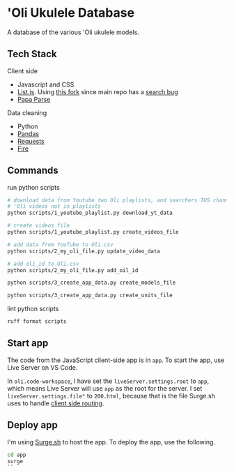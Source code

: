 # 'Oli Ukulele Database

A database of the various 'Oli ukulele models.

## Tech Stack

Client side

- Javascript and CSS
- [List.js](https://listjs.com). Using [this fork](https://github.com/sqlpage/list.js) since main repo has a [search bug](https://github.com/javve/list.js/pull/721)
- [Papa Parse](https://www.papaparse.com/)

Data cleaning

- Python
- [Pandas](https://pandas.pydata.org)
- [Requests](https://requests.readthedocs.io/en/latest/)
- [Fire](https://github.com/google/python-fire)

## Commands

run python scripts

```bash
# download data from Youtube two Oli playlists, and searchers TUS channel for
# 'Oli videos not in playlists
python scripts/1_youtube_playlist.py download_yt_data

# create videos file
python scripts/1_youtube_playlist.py create_videos_file

# add data from YouTube to Oli.csv
python scripts/2_my_oli_file.py update_video_data

# add oli_id to Oli.csv
python scripts/2_my_oli_file.py add_oil_id

python scripts/3_create_app_data.py create_models_file

python scripts/3_create_app_data.py create_units_file
```

lint python scripts

```bash
ruff format scripts
```
## Start app

The code from the JavaScript client-side app is in `app`. To start the app, use Live Server on VS Code.

In `oli.code-workspace`, I have set the `liveServer.settings.root` to `app`, which means Live Server will use `app` as the root for the server. I set `liveServer.settings.file"` to `200.html`, because that is the file Surge.sh uses to handle [client side routing](https://surge.sh/help/adding-a-200-page-for-client-side-routing).

## Deploy app

I'm using [Surge.sh](https://surge.sh) to host the app. To deploy the app, use the following.

```bash
cd app
surge
``
